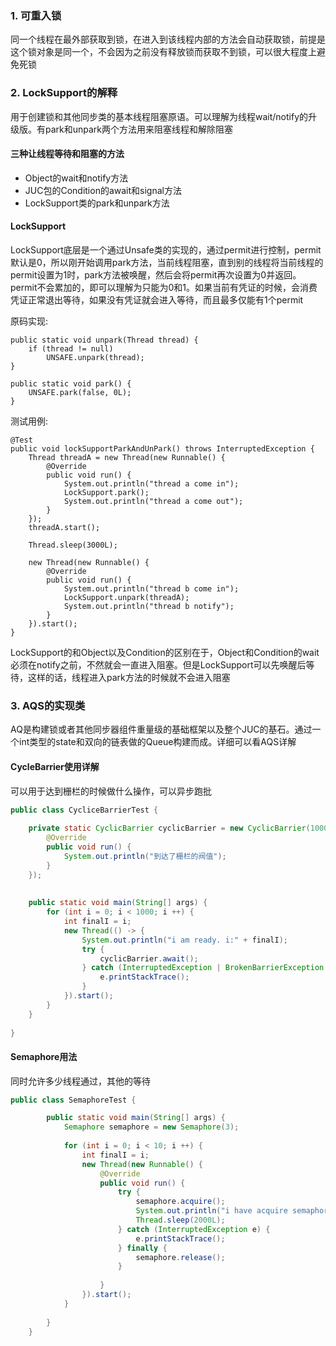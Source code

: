 ### 1. 可重入锁

同一个线程在最外部获取到锁，在进入到该线程内部的方法会自动获取锁，前提是这个锁对象是同一个，不会因为之前没有释放锁而获取不到锁，可以很大程度上避免死锁

### 2. LockSupport的解释

用于创建锁和其他同步类的基本线程阻塞原语。可以理解为线程wait/notify的升级版。有park和unpark两个方法用来阻塞线程和解除阻塞

#### 三种让线程等待和阻塞的方法

- Object的wait和notify方法
- JUC包的Condition的await和signal方法
- LockSupport类的park和unpark方法

#### LockSupport

LockSupport底层是一个通过Unsafe类的实现的，通过permit进行控制，permit默认是0，所以刚开始调用park方法，当前线程阻塞，直到别的线程将当前线程的permit设置为1时，park方法被唤醒，然后会将permit再次设置为0并返回。
permit不会累加的，即可以理解为只能为0和1。如果当前有凭证的时候，会消费凭证正常退出等待，如果没有凭证就会进入等待，而且最多仅能有1个permit

原码实现:

    public static void unpark(Thread thread) {
        if (thread != null)
            UNSAFE.unpark(thread);
    }
    
    public static void park() {
        UNSAFE.park(false, 0L);
    }

测试用例:

    @Test
    public void lockSupportParkAndUnPark() throws InterruptedException {
        Thread threadA = new Thread(new Runnable() {
            @Override
            public void run() {
                System.out.println("thread a come in");
                LockSupport.park();
                System.out.println("thread a come out");
            }
        });
        threadA.start();

        Thread.sleep(3000L);

        new Thread(new Runnable() {
            @Override
            public void run() {
                System.out.println("thread b come in");
                LockSupport.unpark(threadA);
                System.out.println("thread b notify");
            }
        }).start();
    }

LockSupport的和Object以及Condition的区别在于，Object和Condition的wait必须在notify之前，不然就会一直进入阻塞。但是LockSupport可以先唤醒后等待，这样的话，线程进入park方法的时候就不会进入阻塞


### 3. AQS的实现类

AQ是构建锁或者其他同步器组件重量级的基础框架以及整个JUC的基石。通过一个int类型的state和双向的链表做的Queue构建而成。详细可以看AQS详解

#### CycleBarrier使用详解

可以用于达到栅栏的时候做什么操作，可以异步跑批

```java
public class CycliceBarrierTest {
    
    private static CyclicBarrier cyclicBarrier = new CyclicBarrier(1000, new Runnable() {
        @Override
        public void run() {
            System.out.println("到达了栅栏的阀值");
        }
    });
    
    
    public static void main(String[] args) {
        for (int i = 0; i < 1000; i ++) {
            int finalI = i;
            new Thread(() -> {
                System.out.println("i am ready. i:" + finalI);
                try {
                    cyclicBarrier.await();
                } catch (InterruptedException | BrokenBarrierException e) {
                    e.printStackTrace();
                }
            }).start();
        }
    }
    
}
```

#### Semaphore用法

同时允许多少线程通过，其他的等待

```java
public class SemaphoreTest {

        public static void main(String[] args) {
            Semaphore semaphore = new Semaphore(3);
    
            for (int i = 0; i < 10; i ++) {
                int finalI = i;
                new Thread(new Runnable() {
                    @Override
                    public void run() {
                        try {
                            semaphore.acquire();
                            System.out.println("i have acquire semaphore. i:" + finalI);
                            Thread.sleep(2000L);
                        } catch (InterruptedException e) {
                            e.printStackTrace();
                        } finally {
                            semaphore.release();
                        }
    
                    }
                }).start();
            }
            
        }
    }
```